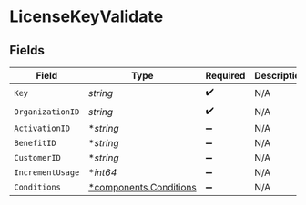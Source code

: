 # LicenseKeyValidate


## Fields

| Field                                                           | Type                                                            | Required                                                        | Description                                                     |
| --------------------------------------------------------------- | --------------------------------------------------------------- | --------------------------------------------------------------- | --------------------------------------------------------------- |
| `Key`                                                           | *string*                                                        | :heavy_check_mark:                                              | N/A                                                             |
| `OrganizationID`                                                | *string*                                                        | :heavy_check_mark:                                              | N/A                                                             |
| `ActivationID`                                                  | **string*                                                       | :heavy_minus_sign:                                              | N/A                                                             |
| `BenefitID`                                                     | **string*                                                       | :heavy_minus_sign:                                              | N/A                                                             |
| `CustomerID`                                                    | **string*                                                       | :heavy_minus_sign:                                              | N/A                                                             |
| `IncrementUsage`                                                | **int64*                                                        | :heavy_minus_sign:                                              | N/A                                                             |
| `Conditions`                                                    | [*components.Conditions](../../models/components/conditions.md) | :heavy_minus_sign:                                              | N/A                                                             |